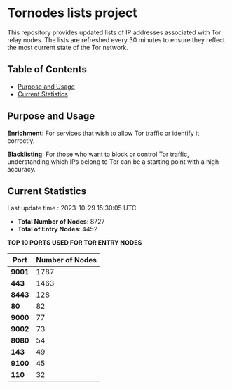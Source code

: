 # Tornodes lists project

This repository provides updated lists of IP addresses associated with Tor relay nodes. The lists are refreshed every 30 minutes to ensure they reflect the most current state of the Tor network.

## Table of Contents

- [Purpose and Usage](#purpose-and-usage)
- [Current Statistics](#current-statistics)


## Purpose and Usage

**Enrichment**: For services that wish to allow Tor traffic or identify it correctly.

**Blacklisting**: For those who want to block or control Tor traffic, understanding which IPs belong to Tor can be a starting point with a high accuracy.

## Current Statistics

Last update time : 2023-10-29 15:30:05 UTC

- **Total Number of Nodes**: 8727
- **Total of Entry Nodes**: 4452

**TOP 10 PORTS USED FOR TOR ENTRY NODES**

| **Port** | **Number of Nodes** |
|------|-----------------|
| **9001**   | 1787  |
| **443**   | 1463  |
| **8443**   | 128  |
| **80**   | 82  |
| **9000**   | 77  |
| **9002**   | 73  |
| **8080**   | 54  |
| **143**   | 49  |
| **9100**   | 45  |
| **110**   | 32  |

